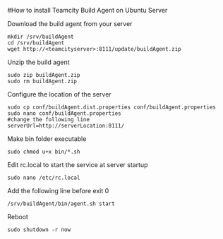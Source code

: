 #How to install Teamcity Build Agent on Ubuntu Server

Download the build agent from your server

    
    mkdir /srv/buildAgent
    cd /srv/buildAgent
    wget http://<teamcityserver>:8111/update/buildAgent.zip
    
Unzip the build agent

    sudo zip buildAgent.zip
    sudo rm buildAgent.zip
    
Configure the location of the server

    sudo cp conf/buildAgent.dist.properties conf/buildAgent.properties
    sudo nano conf/buildAgent.properties 
    #change the following line
    serverUrl=http://serverLocation:8111/
    
Make bin folder executable

    sudo chmod u+x bin/*.sh

Edit rc.local to start the service at server startup

    sudo nano /etc/rc.local
    
Add the following line before exit 0

    /srv/buildAgent/bin/agent.sh start

Reboot 

    sudo shutdown -r now
    




    
    

